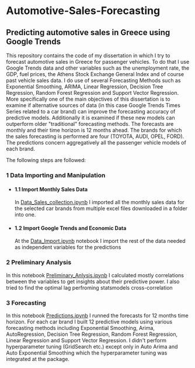 # Automotive-Sales-Forecasting
## Predicting automotive sales in Greece using Google Trends

This repository contains the code of my dissertation in which I try to forecast automotive sales in Greece for passenger vehicles. To do that I use Google Trends data and other variables such as the unemployment rate, the GDP, fuel prices, the Athens Stock Exchange General Index and of course past vehicle sales data.
I do use of several Forecasting Methods such as Exponential Smoothing, ARIMA, Linear Regression, Decision Tree Regression, Random Forest Regression and Support Vector Regression.
More specifically one of the main objectives of this dissertation is to examine if alternative sources of data (in this case Google Trends Times Series related to a car brand) can improve the forecasting accuracy of predictive models. Additionally it is examined if these new models can outperform older "traditional" forecasting methods.
The forecasts are monthly and their time horizon is 12 months ahead.
The brands for which the sales forecasting is performed are four (TOYOTA, AUDI, OPEL, FORD). The predictions concern aggregatively all the passenger vehicle models of each brand.

The following steps are followed:

### 1 Data Importing and Manipulation
* #### 1.1 Import Monthly Sales Data
  In [Data_Sales_collection.ipynb](Notebooks/Sales_data_collection.ipynb) I imported all the monthly sales data for the selected car brands from multiple excel   files downloaded in a folder into one.

* #### 1.2 Import Google Trends and Economic Data
  At the [Data_Import.ipynb](Notebooks/Data_Import.ipynb) notebook I import the rest of the data needed as independent variables for the predictions


### 2 Preliminary Analysis
In this notebook [Preliminary_Anlysis.ipynb](Notebooks/Preliminary_Analysis.ipynb) I calculated mostly correlations between the variables to get insights about their predictive power. I also tried to find the optimal lag perfroming statsmodels cross-correlation 


### 3 Forecasting 
In this notebook [Predictions.ipynb](Notebooks/Predictions.ipynb) I runned the forecasts for 12 months time horizon. For each car brand I built 12 predictive models using various forecasting methods including Exponential Smoothing, Arima, AutoRegression, Decision Tree Regression, Random Forest Regression, Linear Regression and Support Vector Regression. I didn't perform hyperparameter tuning (GridSearch etc.) except only in Auto Arima and Auto Exponential Smoothing which the hyperparameter tuning was integrated at the package.
